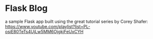 # Flask Blog

a sample Flask app built using the great tutorial series by Corey Shafer: https://www.youtube.com/playlist?list=PL-osiE80TeTs4UjLw5MM6OjgkjFeUxCYH

